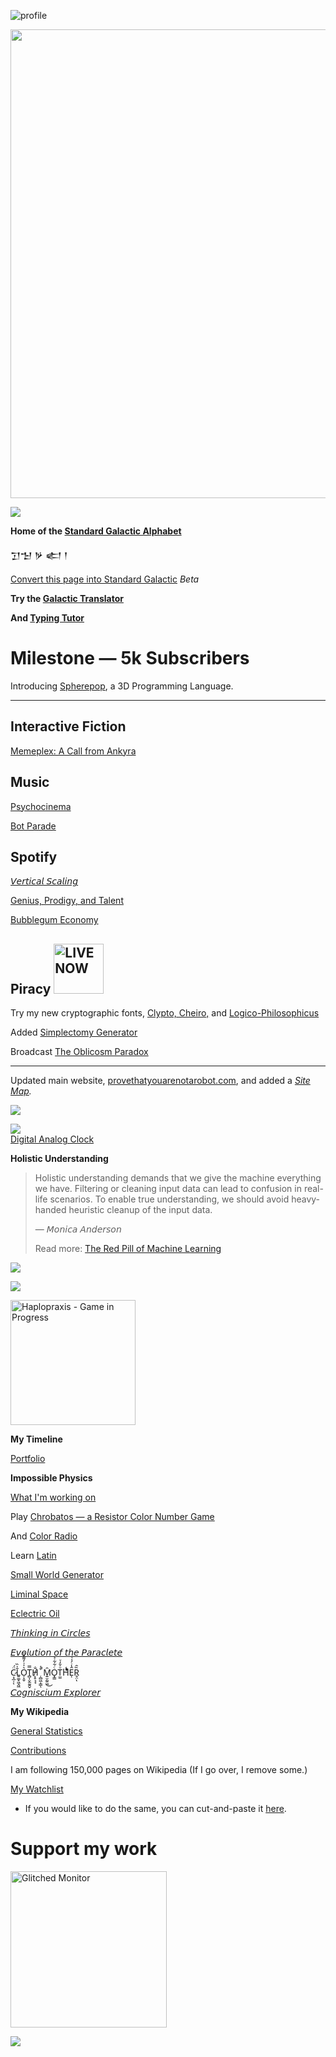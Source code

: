 ![profile](randomizer.gif)

<img src="home.png" width="750">

![](profile-overview.png)

<!-- **Home of the [Standard Galactic Alphabet](https://standardgalactic.github.io/alphabet)** -->
**Home of the [Standard Galactic Alphabet](https://standardgalactic.github.io/sitemap/fonts/demo.html)**

𒋛𒈠 𒃻 𒅗 𒁹
<!--
[Convert this page into Standard Galactic](https://raw.githubusercontent.com/standardgalactic/standardgalactic/refs/heads/main/github-profile.png) *Beta*

[Convert this page into Standard Galactic](https://raw.githubusercontent.com/standardgalactic/standardgalactic/refs/heads/main/year-in-review-2025-chrome.png) *Beta*
-->
[Convert this page into Standard Galactic](https://raw.githubusercontent.com/standardgalactic/standardgalactic/refs/heads/main/profile-key.png) *Beta*


**Try the [Galactic Translator](https://standardgalactic.github.io/sga-converter.html)**

**And [Typing Tutor](https://standardgalactic.github.io/typing-tutor.html)**

# Milestone — **5k Subscribers**

Introducing [Spherepop](https://standardgalactic.github.io/spherepop/), a 3D Programming Language.

--- 
## Interactive Fiction


[Memeplex: A Call from Ankyra](https://standardgalactic.github.io/memeplex.html)

<!--
# **Updates:**
[Gameified Altruism](https://standardgalactic.github.io/experiments)

[Haplopraxis](https://www.youtube.com/live/0GVvy5s-bXw)
-->
## Music

[Psychocinema](https://standardgalactic.github.io/quadrivium/psychocinema.html)

[Bot Parade](https://standardgalactic.github.io/quadrivium/bot-parade.html)

## Spotify
[𝘝𝘦𝘳𝘵𝘪𝘤𝘢𝘭 𝘚𝘤𝘢𝘭𝘪𝘯𝘨](https://open.spotify.com/episode/18kjynJBi6ddQsw0zyfzVj?si=2ooRQMzOTbaxFs8oBXG7Jg&sfnsn=mo)

[Genius, Prodigy, and Talent](https://open.spotify.com/episode/6cUbffaDXNPgEFhi6SwVoc?si=Y6f3jwqvS_GXa0DUCoOJtg)

[Bubblegum Economy](https://open.spotify.com/episode/07J316gBBMUgeDLTybpy3J?si=x4KWjBqdTK-eva6NgbPKPA)

<!-- [](https://suno.com/@flyxion) -->
## Piracy <a href="https://standardgalactic.github.io/umbilicus"> <img src="cropped-live-now.gif" alt="LIVE NOW" width="80"> </a>
<!--
- This might be completely useless to anyone but me but I started a little *[Scholar's Bay
](https://acbb-159-2-201-107.ngrok-free.app/)* server running on my computer with some old audiobooks and pdfs. It's running on a server on my computer so *please don't hack me.*
-->

Try my new cryptographic fonts, [Clypto, Cheiro,](https://standardgalactic.github.io/ensign) and [Logico-Philosophicus](https://standardgalactic.github.io/alphabet/cipher.html)

Added [Simplectomy Generator](https://standardgalactic.github.io/example)

Broadcast [The Oblicosm Paradox](https://youtube.com/live/0GVvy5s-bXw)

<!--
The **Oblicosm Paradox Project** is an exploratory effort to harness AI for summarizing and categorizing ideas. Using Microsoft’s Phi-4 model, this project generates hour after hour of summaries on topics like programming, the metacrisis, active inference, and other esoteric subjects. The project leverages spare computing resources to process and organize large amounts of information.

This [9-hour livestream](https://youtube.com/live/V4Jtle27iVs) showcases uninterrupted summaries, demonstrating how AI can be used for large-scale knowledge processing. I also did a [46-hour livestream](https://youtube.com/live/ZeF3JKJVNtw) that experimented with extended workflows for summarization. I eventually hope all of my computers can broadcast their summarizers 24 hours a day. (I only had two blue screens of death and only had to pause it once for a few minutes to cool the GPU.)

YouTube does not archive livestreams over 12 hours, so I apologize for the limited utility of the link to the 46-hour video. To address this limitation, I built the Simplectomy Generator, which broadcasts summaries 24 hours a day with a built-in pacer and in a cryptographic cipher. For further privacy and to prevent others from reading over your shoulder, you can use your own cipher font if you prefer. <!-- 乃ㄖ丂丂　Ҝ乇ㄚ　爪ㄖᗪ乇 -->  

<!--
## Process

1. **Video Selection**: The project began with a [curated playlist of videos](https://www.youtube.com/playlist?list=PLcKyTzEkOa-jf5kKmmBkf5JZPXyrz63i7).
2. **Audio Extraction**: MP3s were downloaded using [`yt-dlp`](https://github.com/yt-dlp/yt-dlp) on a separate computer, a process that took several days.
3. **Transcription**: Transcripts were generated with OpenAI’s Whisper over 15 days.
4. **Summarization**: For the livestreams, transcripts were directly summarized using Phi-4 via [Ollama](https://ollama.com/vanilj/Phi-4). In the 46-hour livestream, chunking 200 lines of transcripts before summarization improved efficiency.
5. **Future Goals**: The project’s ultimate goal is to generate synthetic audiobook recordings from the subtitles, which can then train GANs against the original MP3s. However, this stage is still in development. Currently, the focus is on building a text archive of summaries.

The [Xylomancy Archive](https://github.com/standardgalactic/xylomancy) contains the text files generated by the project. MP3s and synthetic audiobooks will be added in future updates.

## Why This Matters

The project explores how idle computing resources can be used to summarize and categorize knowledge. While this effort focuses on topics of personal interest, the same process could be adapted by others for their own areas of study or research.

## Learn More

- Watch the 9-hour livestream: [YouTube Link](https://youtube.com/live/V4Jtle27iVs)
- Watch the 46-hour livestream: [YouTube Link](https://youtube.com/live/ZeF3JKJVNtw)
- Learn about Phi-4: [Introducing Phi-4 on the Microsoft Blog](https://techcommunity.microsoft.com/blog/aiplatformblog/introducing-phi-4-microsoft%E2%80%99s-newest-small-language-model-specializing-in-comple/4357090)

Summarizing Xylomancy with Phi-4

Using NVIDIA GeForce RTX 3060 running on WSL Ubuntu in Windows 10.

# Small Language Model

https://github.com/standardgalactic/xylomancy

https://ollama.com/vanilj/Phi-4

https://techcommunity.microsoft.com/blog/aiplatformblog/introducing-phi-4-microsoft%E2%80%99s-newest-small-language-model-specializing-in-comple/4357090
-->
---
Updated main website, [provethatyouarenotarobot.com](https://standardgalactic.github.io/vectorspace/#/galaxy/word2vec-wiki?cx=-3208&cy=-8930&cz=2898&lx=-0.2059&ly=-0.6299&lz=-0.5451&lw=0.5135&ml=300&s=1.75&l=1&v=d50_clean), and added a *[Site Map](http://standardgalactic.github.io/sitemap).*
<!--
[LLM workspace](https://github.com/llm-workflow-engine/llm-workflow-engine) featuring [quadrivium](https://github.com/standardgalactic/quadrivium) and [xylomancy](https://github.com/standardgalactic/xylomancy) (and [ollama](https://github.com/ollama/ollama) with [wizardlm2](https://wizardlm.github.io/WizardLM2/)) now available as a [docker image on Dockerhub](https://hub.docker.com/layers/mechachleopteryx/workflow-engine/quantum_soup/images/sha256-4870f5ae5ebafb974b474ca83f955f6a357fd07a09466de7f3d117868723708b).
-->

![](dactyl.gif)

![](dactyl-clock.gif)  <br>
[Digital Analog Clock](https://standardgalactic.github.io/dactyl-clock.html)


<!-- START_QUOTE -->
<!-- Dual-Wave Encoding -->

**Holistic Understanding**

> Holistic understanding demands that we give the machine everything we have. Filtering or cleaning input data can lead to confusion in real-life scenarios. To enable true understanding, we should avoid heavy-handed heuristic cleanup of the input data.
>
>— 𝘔𝘰𝘯𝘪𝘤𝘢 𝘈𝘯𝘥𝘦𝘳𝘴𝘰𝘯
>
> Read more: [The Red Pill of Machine Learning](https://experimental-epistemology.ai/the-red-pill-of-machine-learning/)

<!-- END_QUOTE -->

<!--
![](recursive.png)

![](Sga-1998.jpg)

**Books I Like:**
* 𝘍𝘶𝘻𝘻𝘺 𝘚𝘢𝘱𝘪𝘦𝘯𝘴  
* 𝘈𝘯𝘪𝘢𝘳𝘢
* 𝘛𝘩𝘦 𝘞𝘰𝘳𝘭𝘥 𝘰𝘧 𝘕𝘶𝘭𝘭-𝘈
* 𝘔𝘢𝘤𝘳𝘰𝘭𝘪𝘧𝘦

**Vectorspace Explorer**  <br>

[Start Here](https://anvaka.github.io/pm/#/galaxy/word2vec-wiki?cx=359&cy=-11289&cz=49&lx=-0.3796&ly=0.6136&lz=0.3634&lw=0.5894&ml=300&s=1.75&l=1&v=d50_clean)

* [Word2Vec](https://anvaka.github.io/pm/#/galaxy/word2vec-wiki?cx=-17&cy=-237&cz=-613&lx=-0.0575&ly=-0.9661&lz=-0.2401&lw=-0.0756&ml=300&s=1.75&l=1&v=d50_clean&_k=6y3jxy)
* [Word](https://anvaka.github.io/pm/#/galaxy/word2vec-wiki?cx=-17&cy=-237&cz=-613&lx=-0.0575&ly=-0.9661&lz=-0.2401&lw=-0.0756&ml=300&s=1.75&l=1&v=d50_clean&_k=8bxax7)
* [Vector](https://anvaka.github.io/pm/#/galaxy/word2vec-wiki?cx=-17&cy=-237&cz=-613&lx=-0.0575&ly=-0.9661&lz=-0.2401&lw=-0.0756&ml=300&s=1.75&l=1&v=d50_clean&_k=bb4oyv)
* [Eigenvector](https://anvaka.github.io/pm/#/galaxy/word2vec-wiki?cx=65&cy=-10857&cz=531&lx=-0.3774&ly=0.6382&lz=0.2727&lw=0.6131&ml=300&s=1.75&l=1&v=d50_clean)

**standardgalactic/standardgalactic** is a ✨ _special_ ✨ repository because its `README.md` (this file) appears on your GitHub profile.

Here are some ideas to get you started:

- 🔭 I’m currently working on ...
- 🌱 I’m currently learning ...
- 👯 I’m looking to collaborate on ...
- 🤔 I’m looking for help with ...
- 💬 Ask me about ...
- 📫 How to reach me: ...
- 😄 Pronouns: ...
- ⚡ Fun fact: ...

![netscape](Emommit.jpg)
-->
![](stats.png)

![](standard-galactic-unicode.png)

<!--
**Unicode [SGA Keyboard](https://github.com/standardgalactic/example/blob/main/tosga.ahk)**

| Hex Code | Letter | Character |
|----------|--------|------------|
| EB40     | A      |          |
| EB41     | B      |          |
| EB42     | C      |          |
| EB43     | D      |          |
| EB44     | E      |          |
| EB45     | F      |          |
| EB46     | G      |          |
| EB47     | H      |          |
| EB48     | I      |          |
| EB49     | J      |          |
| EB4A     | K      |          |
| EB4B     | L      |          |
| EB4C     | M      |          |
| EB4D     | N      |          |
| EB4E     | O      |          |
| EB4F     | P      |          |
| EB50     | Q      |          |
| EB51     | R      |          |
| EB52     | S      |          |
| EB53     | T      |          |
| EB54     | U      |          |
| EB55     | V      |          |
| EB56     | W      |          |
| EB57     | X      |          |
| EB58     | Y      |          |
| EB59     | Z      |          |

https://www.kreativekorp.com/ucsur/charts/sga.html
![](the-only-winning-move.gif) -->
<a href="https://www.youtube.com/live/0GVvy5s-bXw">
  <img src="the-only-winning-move.gif" alt="Haplopraxis - Game in Progress" width="200">
</a>
<br>

**My Timeline**

[Portfolio](https://standardgalactic.github.io/portfolio.html)

<!--[Unpublished Facebook Posts](https://standardgalactic.github.io/timeline.html)-->

<!--
**Facebook Backup**

[Main Profile](https://standardgalactic.github.io/main-profile.htm)

[Main Albums](https://standardgalactic.github.io/main-albums.html)

[Timeline Photos](https://standardgalactic.github.io/timeline-photos.html)

[Additional Posts](https://standardgalactic.github.io/additional-posts.html)

[Uncategorized Photos](https://standardgalactic.github.io/uncategorized-photos.html)
-->
**Impossible Physics**

[What I'm working on](https://github.com/standardgalactic?tab=repositories&q=&type=source&language=&sort=)


Play [Chrobatos — a Resistor Color Number Game](https://standardgalactic.github.io/chrobatos.html)

And [Color Radio](https://standardgalactic.github.io/color-radio.html)

Learn [Latin](https://standardgalactic.github.io/flashcards.html)

[Small World Generator](http://standardgalactic.github.io/Centerfuge)

[Liminal Space](https://github.com/standardgalactic/substrate?tab=readme-ov-file)

[Eclectric Oil](https://standardgalactic.github.io/eclectric-oil/)

[𝘛𝘩𝘪𝘯𝘬𝘪𝘯𝘨 𝘪𝘯 𝘊𝘪𝘳𝘤𝘭𝘦𝘴](https://github-roast.pages.dev/share/standardgalactic?lang=english)

[𝘌𝘷𝘰𝘭𝘶𝘵𝘪𝘰𝘯 𝘰𝘧 𝘵𝘩𝘦 𝘗𝘢𝘳𝘢𝘤𝘭𝘦𝘵𝘦](https://standardgalactic.github.io/abraxas)




C̷̣̝̲̜̈́ͅL͍͚̝͖̭͖̄̍̏O̦̝̬͛̍͗̓͌̊̏T̻͎̬̫̰̭̬̿H̸͎̥̘̘̐ ̜̻͖͎͇͒͑̚ͅ M͍̮̰͈͖̑͜O̟̳ͨ͋͋͐T̫̫ͦ̌̒ͮH͛ͤͣ́Ȇ̩̾ͨ̾ͮȐ̥̤̑ͅ ‏‏



<!--[𝘉𝘢𝘤𝘬𝘸𝘢𝘳𝘥 𝘊𝘰𝘮𝘱𝘢𝘵𝘪𝘣𝘭𝘪𝘵𝘺](https://standardgalactic.github.io/backward-compatibility)-->
[𝘊𝘰𝘨𝘯𝘪𝘴𝘤𝘪𝘶𝘮 𝘌𝘹𝘱𝘭𝘰𝘳𝘦𝘳](https://standardgalactic.github.io/cogniscium)

**My Wikipedia**

<!--
[Wikipedia Library](https://wikipedialibrary.wmflabs.org/?next_url=/users/my_library/)
-->

[General Statistics](https://xtools.wmcloud.org/ec/en.wikipedia.org/mechachleopteryx)

[Contributions](https://en.wikipedia.org/wiki/Special:Contributions/Mechachleopteryx)

I am following 150,000 pages on Wikipedia (If I go over, I remove some.)

[My Watchlist](https://github.com/standardgalactic/haplopraxis/blob/primary/IFM/Wikipedia-watchlist.txt)

* If you would like to do the same, you can cut-and-paste it [here](https://en.wikipedia.org/wiki/Special:EditWatchlist/raw).


# Support my work

 <a href="mailto:nateguimondart@gmail.com?subject=Feedback%20on%
 20Glitched%20Monitor">
   <img src="glitched_monitor.gif" alt="Glitched Monitor" style="width:
   250px;"/>
   </a>


![](featured.png)

